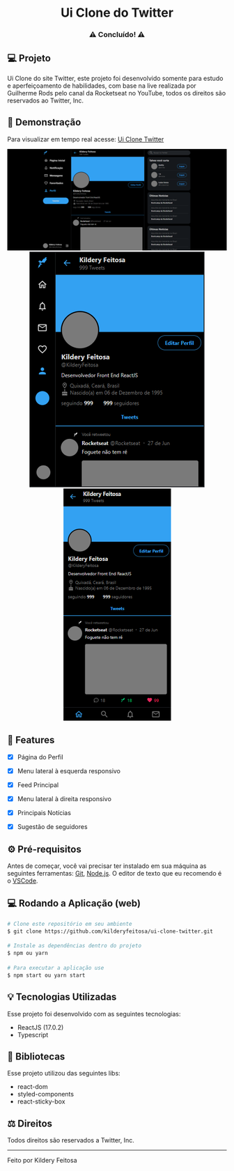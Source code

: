 <div align="center">  
  <h1 align="center">
    Ui Clone do Twitter
  </h2>
</div>

<h3 align="center"> 
⚠️ Concluído! ⚠️
</h3>
<div />


## 💻 Projeto

  Ui Clone do site Twitter, este projeto foi desenvolvido somente para estudo e aperfeiçoamento de habilidades, com base na live realizada por Guilherme Rods pelo canal da Rocketseat no YouTube, todos os direitos são reservados ao Twitter, Inc. 

## 🎥 Demonstração

Para visualizar em tempo real acesse: [Ui Clone Twitter](https://uiclone-twitter.netlify.app/)

<img src="https://github.com/kilderyfeitosa/ui-clone-twitter/blob/master/public/github/main-page.png" />
<div align="center">
  <img src="https://github.com/kilderyfeitosa/ui-clone-twitter/blob/master/public/github/menubar-responsive-main-page.png" />
  <img src="https://github.com/kilderyfeitosa/ui-clone-twitter/blob/master/public/github/mobile-responsive-main-page.png" />
</div>

## 📎 Features 

- [X] Página do Perfil
- [x] Menu lateral à esquerda responsivo
- [x] Feed Principal
- [x] Menu lateral à direita responsivo
- [x] Principais Notícias
- [x] Sugestão de seguidores


## ⚙ Pré-requisitos

Antes de começar, você vai precisar ter instalado em sua máquina as seguintes ferramentas:
[Git](https://git-scm.com), [Node.js](https://nodejs.org/en/). 
O editor de texto que eu recomendo é o [VSCode](https://code.visualstudio.com/).

## 💻 Rodando a Aplicação (web)

```bash
# Clone este repositório em seu ambiente
$ git clone https://github.com/kilderyfeitosa/ui-clone-twitter.git

# Instale as dependências dentro do projeto
$ npm ou yarn

# Para executar a aplicação use
$ npm start ou yarn start
```

## 💡 Tecnologias Utilizadas

Esse projeto foi desenvolvido com as seguintes tecnologias:

- ReactJS (17.0.2)
- Typescript

## 📕 Bibliotecas

Esse projeto utilizou das seguintes libs:

- react-dom
- styled-components
- react-sticky-box

## ⚖ Direitos

Todos direitos são reservados a Twitter, Inc.
<hr/>

Feito por Kildery Feitosa
